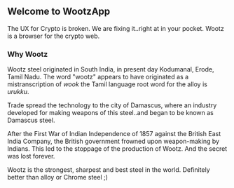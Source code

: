 ## Welcome to WootzApp

The UX for Crypto is broken. We are fixing it..right at in your pocket.
Wootz is a browser for the crypto web. 

### Why Wootz

Wootz steel originated in South India, in present day Kodumanal, Erode, Tamil Nadu. The word "wootz" appears to have originated as a mistranscription of *wook*  the Tamil language root word for the alloy is *urukku*.

Trade spread the technology to the city of Damascus, where an industry developed for making weapons of this steel..and began to be known as Damascus steel. 

After the First War of Indian Independence of 1857 against the British East India Company, the British government frowned upon weapon-making by Indians. This led to the stoppage of the production of Wootz. And the secret was lost forever.

Wootz is the strongest, sharpest and best steel in the world. Definitely better than alloy or Chrome steel ;)
